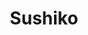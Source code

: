 ---
layout: place
title: "Sushiko"
permalink: /ohio/columbus/sushiko.html
stateAbbr: OH
stateName: Ohio
cityName: Columbus
seo:
  name: "Sushiko"
  type: Restaurant
  links: http://www.sushi-ko.net/
description: "Bright eatery with an extensive menu of traditional & specialty sushi & other Japanese dishes. Sushiko serves delicious sushi in Columbus, Ohio. Try fresh Japanese dishes for a great dining experience. Available for takeout, delivery, lunch, and dinner."
place_id: ChIJKXuSzEDzOIgRXeXFDqWelYg
photos:
  - name: >-
      places/ChIJKXuSzEDzOIgRXeXFDqWelYg/photos/AeeoHcJDHVKNlMFQZ6j5Hy0TqfdTJQoH-uWsgPQJctUkO0LpMXbuDx2RnTitRi5vePa27goCND1ZxUDstsC_96DErYzeYFhdL2WeYKBDYIqIkCY3hA-U3sft3kFjGY_LavHoBOUkLIcQaHDZS319X4YLf6zcKcFB2LckDyWBi1QjMWk1c1UcIu9ELGu7ZExG0c0-Jfj35DI1WvwmYr6j95TCsRvjy7Ok0I3kdai4xRha5LhZbyVdwBq_XaXzzNxCeqxhwMWqr66YajYunpuSamlEbZeYCM2TlpB2tr-k8ma9WyNFnnUgOPvPKXVcA9JhADXJn6D_ai0reLxUnY9VsfTsrqpANyFsCgE4doLfi33UMYKsLTVOyVxoWtdl2yzUZ_GztxEWBKAGQrLBcgHnLyFdxmetYXthfx4w1wclxiJvQktuImeG
    widthPx: 3024
    heightPx: 4032
    authorAttributions:
      - displayName: AJ
        uri: https://maps.google.com/maps/contrib/109560904980536968832
        photoUri: >-
          https://lh3.googleusercontent.com/a-/ALV-UjVtnPicQlxRylp_cRROdD4ucAtTHv6T60UWXHGRG_musi9t2TTQ=s100-p-k-no-mo
    flagContentUri: >-
      https://www.google.com/local/imagery/report/?cb_client=maps_api_places.places_api&image_key=!1e10!2sCIHM0ogKEICAgIC-kJf2uAE&hl=en-US
    googleMapsUri: >-
      https://www.google.com/maps/place//data=!3m4!1e2!3m2!1sCIHM0ogKEICAgIC-kJf2uAE!2e10!4m2!3m1!1s0x8838f340cc927b29:0x88959ea50ec5e55d
  - name: >-
      places/ChIJKXuSzEDzOIgRXeXFDqWelYg/photos/AeeoHcJLS5YuNKENOdVjc--GvnpkZjSFsY8MIUIDMjn6IemNNvGKjOvcEO1GMQPqDnNRUpSpLxGZte0LeL170r-A95B0IkO32aqVzcQHRj30UcX8PvHHbPkNfEgyb_a5RcwvymlPDgENkMIZV3yvQOeHgoVuw_bDZvNDwry3lzs-wDxWMj8dgCJGpgGMNWhKhKNw0Q6n2K4v7PvPoeoOExFUd0fgJpGxNKagYdSf8junW2114G3a5UK2_8e4RahEoVx3Q_h3kj-TVnlYhdOHfaCIV1-EZxnSU91xdgq895msuuT5_FhNhAv1MoSc4aEsT0LpxZ6s8uYeKSfIH3khuHN5t7Bkeb9GaGGaMt-uZOltzS7EC0BMqFrkbfrE4P33xio9MSQKsRgsDcIemmbdwpMICCxQ-H5Ov_vs4nECnY51RsjsTV15
    widthPx: 4032
    heightPx: 2268
    authorAttributions:
      - displayName: pRiScIlLa
        uri: https://maps.google.com/maps/contrib/109603600953824769399
        photoUri: >-
          https://lh3.googleusercontent.com/a-/ALV-UjVOrn5kpqjEZs10wdL81BuGdK0J2uccYF55rYdzqiw_R3__NY-v=s100-p-k-no-mo
    flagContentUri: >-
      https://www.google.com/local/imagery/report/?cb_client=maps_api_places.places_api&image_key=!1e10!2sCIHM0ogKEICAgMDA6_6RggE&hl=en-US
    googleMapsUri: >-
      https://www.google.com/maps/place//data=!3m4!1e2!3m2!1sCIHM0ogKEICAgMDA6_6RggE!2e10!4m2!3m1!1s0x8838f340cc927b29:0x88959ea50ec5e55d
  - name: >-
      places/ChIJKXuSzEDzOIgRXeXFDqWelYg/photos/AeeoHcKnZEtYvWC7WiA-FkC3WoGaCPK0MCGmBR6mh4nLBbNWrGssw7URLuUcPOJzvZcQQFc40HPpYIOw3y_V1fTOFOSN1dyBRpIoFUG8KpKgWMztliMDD3NIPd0xxCTIQKCTvZV2tqh3VGbfPYGu1jv8nSNuSx0cQd6K68gL1IKnUsy5S-rT26-HfTYxQWZ520wGd8URYQWkmmRvJKqwPGhz15-K0im058nXBV643lbACK_DU_ILkM5-m7YgSKonvtdUm6N835CYjq2dBWFSIHq74zORmBSdb6BVdc6YKE-4DOb3rmLU1g4h8MomSLGAHIH9rtec_iNvqzh74NFNLeEJthpf25oeRToK8p2EUxpqlRVl87cGQVPzMg940A0QC5mlcb_1GpRB2uuFmHHByBgdGM4lOt78FDajNFrQae_RQur91hN4
    widthPx: 3024
    heightPx: 4032
    authorAttributions:
      - displayName: Grant Donnelly
        uri: https://maps.google.com/maps/contrib/112041210625341207265
        photoUri: >-
          https://lh3.googleusercontent.com/a-/ALV-UjUhiRDq3d0X7-mG3fKotX3kihwinzQmQxmI7ysWIWb4fvbMH1i2=s100-p-k-no-mo
    flagContentUri: >-
      https://www.google.com/local/imagery/report/?cb_client=maps_api_places.places_api&image_key=!1e10!2sCIHM0ogKEICAgMCIj7z17QE&hl=en-US
    googleMapsUri: >-
      https://www.google.com/maps/place//data=!3m4!1e2!3m2!1sCIHM0ogKEICAgMCIj7z17QE!2e10!4m2!3m1!1s0x8838f340cc927b29:0x88959ea50ec5e55d
  - name: >-
      places/ChIJKXuSzEDzOIgRXeXFDqWelYg/photos/AeeoHcJbOyYftvb-2PMK2O-L8szuLXK4rXclI139VgYrJm3IaXRXtuVwdb8oxojr25F3qsSvSTFkM9YfJGBaZ0oyCU8fryTdN4kiRyTiEPYPq3_BXeCfJ4T7wVMU5OIumg-NR7YVYx9prtyf5RwIAN3aZzAd1duiIeTCmWpzI6ePw_aVG2ySFJRilsGZ6IRm0EP_8VXXIAFQ6Xov8OYU-dCXdd-F4IW8aCd6GDNRwx_O_YBy-fhaNQRIqsaw-ozzNOs1JccFfXw0AQXUW5ON5BZT7ZzL5OvHP_eQimHdd1sATpVXnwRoiagxLDwmPL1b9L4yndOvfimozo3qwLxROERQ--JOwKfvF0LEPrQZUJfLUVVPmBUMbfl4n7AaC5IjdiQ6o1zB78JlmCXGHfbaklQ0kwIBPhbqIPHmJaNaOdGGj5IuZw
    widthPx: 3000
    heightPx: 4000
    authorAttributions:
      - displayName: Caleb Lako
        uri: https://maps.google.com/maps/contrib/102227706669982915859
        photoUri: >-
          https://lh3.googleusercontent.com/a-/ALV-UjWE_VcywsCsmAlpL90VF9AOKHilyecG_ZPfv78pU6k_cv0UZR6L=s100-p-k-no-mo
    flagContentUri: >-
      https://www.google.com/local/imagery/report/?cb_client=maps_api_places.places_api&image_key=!1e10!2sCIHM0ogKEICAgIDR76COVQ&hl=en-US
    googleMapsUri: >-
      https://www.google.com/maps/place//data=!3m4!1e2!3m2!1sCIHM0ogKEICAgIDR76COVQ!2e10!4m2!3m1!1s0x8838f340cc927b29:0x88959ea50ec5e55d
  - name: >-
      places/ChIJKXuSzEDzOIgRXeXFDqWelYg/photos/AeeoHcJh8FrKON-8wsvlgA1PXPfPxdVjYJuh_8At81KeauOADxCOLmmajBEiUM0PkT5pXso-sJdptvyjcTe6iL0IgWD17w9vd-GmfPMRloE3XEEtk2bJQAbZqPNLYv78cH9sroPg8maNFQYKaHTZNtn6qPevKe11ybVcRFCMCUDb93T7bp75lcG8WPUn8qVILrSmzHPPjWu_n27Cy4bCt1xQbShUgC0fE2ccQg1Bj9kPvhUHw9L8ghj10TuvPfKAUbjT_zEfOzBODyvL2aQEhoI2AHUwKQkxsM7zDpZqJ1fcUCVnygqn13Hqv0ttn23sVXsZKzoGppIHsH48UooafdrSs146QJNNlfWnlFQJTlJQuPN8vvo8FND5jDTf9vL_YXgjyKeYdVQISR0XaE9HR8OnzXmyv_Y2apxRPpkOtDkNt7UonA
    widthPx: 4032
    heightPx: 2268
    authorAttributions:
      - displayName: pRiScIlLa
        uri: https://maps.google.com/maps/contrib/109603600953824769399
        photoUri: >-
          https://lh3.googleusercontent.com/a-/ALV-UjVOrn5kpqjEZs10wdL81BuGdK0J2uccYF55rYdzqiw_R3__NY-v=s100-p-k-no-mo
    flagContentUri: >-
      https://www.google.com/local/imagery/report/?cb_client=maps_api_places.places_api&image_key=!1e10!2sCIHM0ogKEICAgMDA6_6RAg&hl=en-US
    googleMapsUri: >-
      https://www.google.com/maps/place//data=!3m4!1e2!3m2!1sCIHM0ogKEICAgMDA6_6RAg!2e10!4m2!3m1!1s0x8838f340cc927b29:0x88959ea50ec5e55d
  - name: >-
      places/ChIJKXuSzEDzOIgRXeXFDqWelYg/photos/AeeoHcIaem_Ktky2H5K-zOktiQWytI0V-lLqCwWPLM-hFvjppMrukStkULOROvdnzYhJxARJpho7zuIiv6fXY-LDTaYIF4K0tOmJ9KubB9PK3YpNn_LqjzDoC51-OYb8MI1HBlJk1OXa7XLKzYFeU56gmOUOkUnjlEWgWrvTdeONFBBKWErRgieU6FebitP_FOf0cMO_JDDFzBoEcp_wKQwvO57FRdM2eHS68Viod2zHjhA7aHJlPpELKIBVtUwIPig9zrmob02ZgZ5Z3OLQEtdjaRErcw3HEq4APJRXlNxsP-C4X7-JpWX-KXn5pQiQYDHbxgqTj7ZjtLg0zTTupx-m_hUI17qi2J_n1CKdppEJ_ThRnBYESpdO_-woiPuTvCOE0tGAQ8tXGb0WydX7g767fxH69goPLMJRY3nPZTD7j5Eqfw
    widthPx: 3072
    heightPx: 4080
    authorAttributions:
      - displayName: Jacob Golick
        uri: https://maps.google.com/maps/contrib/108812197897266421016
        photoUri: >-
          https://lh3.googleusercontent.com/a-/ALV-UjUAZjOSQV597TnAXGpy5tG28Z2wX5doNhQT3mbu4TgJlwKDFFN9=s100-p-k-no-mo
    flagContentUri: >-
      https://www.google.com/local/imagery/report/?cb_client=maps_api_places.places_api&image_key=!1e10!2sCIHM0ogKEICAgIDBz6OFRA&hl=en-US
    googleMapsUri: >-
      https://www.google.com/maps/place//data=!3m4!1e2!3m2!1sCIHM0ogKEICAgIDBz6OFRA!2e10!4m2!3m1!1s0x8838f340cc927b29:0x88959ea50ec5e55d
  - name: >-
      places/ChIJKXuSzEDzOIgRXeXFDqWelYg/photos/AeeoHcLrnvGkQiMmcmC2hTtBPRqA4stAsfUI3W7Xn_dYQMdzdor7zuXykvZcYr_X3TSF89m917Zd08IMqNszp5WWh6KOMxpriZvcrkOBB8Y-qiFAy7gj1aOZcbXr1Ee5wBNdEXToVgA3XhmrS_bsDwVyDbOv_tgpGwkT0eLyCNsz2MK6xeAVaSDcbe7lbfAVgSdq2uNQkph5H28xIL0qF6RDmVVRAlLW_DWth2UCWWmY-ev3R90-VzXIAnZs1PbfgDkEj1jQa1qt1dfBNE1MWlSvlXhQvB2nW_2t3sIr0hyM2uTEEeBt7mLLYc9er1NH9oaSomUArV9c0Os0etu2wnXfssAzjRSk6xkKE7fLpy_f78Fu_fqtfpqKyTMag_pjbmdAABzRdV3wTJyPY54K5WK6z15LE5p25rzwZKn16__sHJMlNg
    widthPx: 1868
    heightPx: 4000
    authorAttributions:
      - displayName: Levi Henry
        uri: https://maps.google.com/maps/contrib/101412326454352969447
        photoUri: >-
          https://lh3.googleusercontent.com/a/ACg8ocJYPY2m2HcNF1WF80isxG2O8-NFab3WqCrsWJKY4nX7srQ-f2s=s100-p-k-no-mo
    flagContentUri: >-
      https://www.google.com/local/imagery/report/?cb_client=maps_api_places.places_api&image_key=!1e10!2sCIHM0ogKEICAgMDQwtrnKA&hl=en-US
    googleMapsUri: >-
      https://www.google.com/maps/place//data=!3m4!1e2!3m2!1sCIHM0ogKEICAgMDQwtrnKA!2e10!4m2!3m1!1s0x8838f340cc927b29:0x88959ea50ec5e55d
  - name: >-
      places/ChIJKXuSzEDzOIgRXeXFDqWelYg/photos/AeeoHcKeuYfHhLbOI3UlT2_E6fD316QkMvo0w3ySI42M8DG6hXvKxyV7DInIEaN5f49-CsmMo0EmIR-I1OQ_qsctwU7YVdqGs0R6XOb-nzB8jQQ0Yqiq6ey1wznnu1hJ1YYgpKRfjLvKCzW3j0ESQ6_cmEEEevKp9sK4iGZAFVvdtxeoYrieHzE2pNygtMeaYEP29dqLHuWMrawxQ-Dkl7u-6Tbj281VYRQPRMmvCXGTkE4oGfaQ3LBCELBCqq8RIDoiz_vo45SVAuNFC8Tr08_E3KldIQNBa1i7zxT2z5F51tcJOKTL1G8rUCWznE06fx5fFZJ1qxZtNU745cypPbvuI7eW2NazXNyDhEgZfIDhdSLpeuWLY6viy7YfyYGTD-RHftFAkuDDhfqM8kLRwOXInMTKWKsvXHmpLQjwsAyM8lfy_2SG
    widthPx: 3024
    heightPx: 3024
    authorAttributions:
      - displayName: Ashley Bauman
        uri: https://maps.google.com/maps/contrib/108381906170229369967
        photoUri: >-
          https://lh3.googleusercontent.com/a-/ALV-UjU4-XQYHwUTMccCGiEUeZ_I5gwzlMx1alkXCCCRuH7N3cqUycdtsw=s100-p-k-no-mo
    flagContentUri: >-
      https://www.google.com/local/imagery/report/?cb_client=maps_api_places.places_api&image_key=!1e10!2sCIHM0ogKEICAgIDp5dGZrwE&hl=en-US
    googleMapsUri: >-
      https://www.google.com/maps/place//data=!3m4!1e2!3m2!1sCIHM0ogKEICAgIDp5dGZrwE!2e10!4m2!3m1!1s0x8838f340cc927b29:0x88959ea50ec5e55d
  - name: >-
      places/ChIJKXuSzEDzOIgRXeXFDqWelYg/photos/AeeoHcI-eRDAvwcMjcRIkCYztOzTUNmUpZc9Zlod7Ph0o9J9-mTcdPFC9gbRFYjgpKAf2-4HYL47LkcRh3cLgfVYjHgWLEkrmV7Ha4xxwgQRv1ftRzItNx1GrUybgFp_WDP9W8tkWxd8Atzz3-Nqw5vAmmZ2YmEIHeL3yZ18kv0inesWiL5iLDpCFuWyu88yzcFXiPTokLuJ4sfwatA_QHMkRvMT4viz_X8t2p8Nzw5XCVGElMm_-HGI8pCjXeNE75HO9cCRyvhDS22rpHISbMH2hagImx1375qHq3LMqjwkkwbvPlO2o8B9NRbxRYgsMbTNZx15PIlpbLcHWn8mlBO-RDWvdw-MtGOFN1kuIV48hg9ac8aoXiLny8qkhKfydeLi12C-fWx-q7hOWKLBFPnkJPesKJ6XIYM7tsb4stZ5mjkyrg
    widthPx: 3072
    heightPx: 4080
    authorAttributions:
      - displayName: Jacob Golick
        uri: https://maps.google.com/maps/contrib/108812197897266421016
        photoUri: >-
          https://lh3.googleusercontent.com/a-/ALV-UjUAZjOSQV597TnAXGpy5tG28Z2wX5doNhQT3mbu4TgJlwKDFFN9=s100-p-k-no-mo
    flagContentUri: >-
      https://www.google.com/local/imagery/report/?cb_client=maps_api_places.places_api&image_key=!1e10!2sCIHM0ogKEICAgIDBz6OFBA&hl=en-US
    googleMapsUri: >-
      https://www.google.com/maps/place//data=!3m4!1e2!3m2!1sCIHM0ogKEICAgIDBz6OFBA!2e10!4m2!3m1!1s0x8838f340cc927b29:0x88959ea50ec5e55d
  - name: >-
      places/ChIJKXuSzEDzOIgRXeXFDqWelYg/photos/AeeoHcLLHSz-jFOneef7L7c3IpkQDENoC_Xv5Gg5Wg52DZv7C7J4C6BU39MqqHIejhKPSlBb3QHSKrRi12HKhnGrfGOCUov42zW-6adnTO2Tu2F4o7vBLoQxltamgWUHaGH11airzZg2swfk4KpZV2B5e32aNPqhseAVNMIAbhgV9WSqgRhzUJMonLKBqCAkbplQ__fyRtMpuDllD52yC1LWCptQIPz-wTcTWtwy-ecVBUlxVwWR-5xBeRGX7UZIXJJil03PjgKFUj1ohVA4zqj6r4FsVMlrruib2jzDmycUQe69Cj0JkCFhUQg3kj5Tg4thLPOs-dtOjmLoTV5O4DXDSls2692m6gpEJhIjNprzcthmHXqvABMOSlMHex48M9wBIxjBLWKagG4yzxsq2W1LF5yGuhHGRo_PDHweZOgJG_Jqqw
    widthPx: 4000
    heightPx: 3000
    authorAttributions:
      - displayName: Patrick Bowen
        uri: https://maps.google.com/maps/contrib/116975041178790568762
        photoUri: >-
          https://lh3.googleusercontent.com/a-/ALV-UjU4_4yyNcBPGk9kscQCsaqLTUK9cOZIg-fD8AITamSV36hTDCL1=s100-p-k-no-mo
    flagContentUri: >-
      https://www.google.com/local/imagery/report/?cb_client=maps_api_places.places_api&image_key=!1e10!2sCIHM0ogKEICAgICnmteVEQ&hl=en-US
    googleMapsUri: >-
      https://www.google.com/maps/place//data=!3m4!1e2!3m2!1sCIHM0ogKEICAgICnmteVEQ!2e10!4m2!3m1!1s0x8838f340cc927b29:0x88959ea50ec5e55d
address: 122 Hutchinson Ave, Columbus, OH 43235, USA
street: 122 Hutchinson Ave
city: Columbus
state: OH
zip: '43235'
country: USA
neighborhood: Crosswoods
latitude: '40.114770'
longitude: '-83.011325'
accessibility_options:
  wheelchairAccessibleParking: true
  wheelchairAccessibleEntrance: true
  wheelchairAccessibleRestroom: true
  wheelchairAccessibleSeating: true
business_status: OPERATIONAL
name: Sushiko
google_maps_links:
  directionsUri: >-
    https://www.google.com/maps/dir//''/data=!4m7!4m6!1m1!4e2!1m2!1m1!1s0x8838f340cc927b29:0x88959ea50ec5e55d!3e0
  placeUri: https://maps.google.com/?cid=9841946992442729821
  writeAReviewUri: >-
    https://www.google.com/maps/place//data=!4m3!3m2!1s0x8838f340cc927b29:0x88959ea50ec5e55d!12e1
  reviewsUri: >-
    https://www.google.com/maps/place//data=!4m4!3m3!1s0x8838f340cc927b29:0x88959ea50ec5e55d!9m1!1b1
  photosUri: >-
    https://www.google.com/maps/place//data=!4m3!3m2!1s0x8838f340cc927b29:0x88959ea50ec5e55d!10e5
primary_type: Japanese Restaurant
opening_hours:
  regular: null
  current: null
secondary_opening_hours:
  regular:
    weekdayDescriptions: null
    type: null
  current:
    weekdayDescriptions: null
    type: null
phone: (614) 985-6441
price_level: PRICE_LEVEL_MODERATE
price_range: $20 &ndash; $30
rating: '4.5'
rating_count: 835
website: http://www.sushi-ko.net/
reviews:
  - name: >-
      places/ChIJKXuSzEDzOIgRXeXFDqWelYg/reviews/ChZDSUhNMG9nS0VJQ0FnTURRd3RxNlhBEAE
    relativePublishTimeDescription: a month ago
    rating: 5
    text:
      text: |-
        Claire was a wonderful,incredible, and attentive server. 10/10

        Sashimi was very generous and high quality.

        Crab Rangoon were some of the best I've ever had.

        Gyoza soup was warm and flavorful.

        Overall I'd come back again for sure!
      languageCode: en
    originalText:
      text: |-
        Claire was a wonderful,incredible, and attentive server. 10/10

        Sashimi was very generous and high quality.

        Crab Rangoon were some of the best I've ever had.

        Gyoza soup was warm and flavorful.

        Overall I'd come back again for sure!
      languageCode: en
    authorAttribution:
      displayName: Levi Henry
      uri: https://www.google.com/maps/contrib/101412326454352969447/reviews
      photoUri: >-
        https://lh3.googleusercontent.com/a/ACg8ocJYPY2m2HcNF1WF80isxG2O8-NFab3WqCrsWJKY4nX7srQ-f2s=s128-c0x00000000-cc-rp-mo-ba4
    publishTime: '2025-03-10T00:58:13.220497Z'
    flagContentUri: >-
      https://www.google.com/local/review/rap/report?postId=ChZDSUhNMG9nS0VJQ0FnTURRd3RxNlhBEAE&d=17924085&t=1
    googleMapsUri: >-
      https://www.google.com/maps/reviews/data=!4m6!14m5!1m4!2m3!1sChZDSUhNMG9nS0VJQ0FnTURRd3RxNlhBEAE!2m1!1s0x8838f340cc927b29:0x88959ea50ec5e55d
  - name: >-
      places/ChIJKXuSzEDzOIgRXeXFDqWelYg/reviews/ChZDSUhNMG9nS0VJQ0FnTURJNnN1QU5BEAE
    relativePublishTimeDescription: in the last week
    rating: 5
    text:
      text: >-
        This restaurant was so, so good. We were traveling from out of town and
        only stayed one night in the Columbus area, but are so glad we ate at
        Sushiko! The miso soup and  chicken udon noodles were top notch, along
        with the service.
      languageCode: en
    originalText:
      text: >-
        This restaurant was so, so good. We were traveling from out of town and
        only stayed one night in the Columbus area, but are so glad we ate at
        Sushiko! The miso soup and  chicken udon noodles were top notch, along
        with the service.
      languageCode: en
    authorAttribution:
      displayName: Rebecca Leser
      uri: https://www.google.com/maps/contrib/111523293399083335248/reviews
      photoUri: >-
        https://lh3.googleusercontent.com/a-/ALV-UjXPPbNbQpB9JaZYXxV9RrG4Xy7W2ODjNen6c_7KGJjZgILQT0sUuQ=s128-c0x00000000-cc-rp-mo-ba5
    publishTime: '2025-04-08T23:44:09.996861Z'
    flagContentUri: >-
      https://www.google.com/local/review/rap/report?postId=ChZDSUhNMG9nS0VJQ0FnTURJNnN1QU5BEAE&d=17924085&t=1
    googleMapsUri: >-
      https://www.google.com/maps/reviews/data=!4m6!14m5!1m4!2m3!1sChZDSUhNMG9nS0VJQ0FnTURJNnN1QU5BEAE!2m1!1s0x8838f340cc927b29:0x88959ea50ec5e55d
  - name: >-
      places/ChIJKXuSzEDzOIgRXeXFDqWelYg/reviews/ChZDSUhNMG9nS0VJQ0FnTURBNl82UlBBEAE
    relativePublishTimeDescription: 2 months ago
    rating: 5
    text:
      text: >-
        Craving for sushi one weekend and decided to try this place since it’s
        mentioned in 614 as top 10 sushi in Columbus. And we were not
        disappointed!


        It’s just me and the husband but we went for sashimi/sushi combo for 3
        🤣🤣 and we almost couldn’t finish it


        The sashimi is fresh and thick cut, the sushi rice is one of the best
        l’ve ever had. I managed a Japanese restaurant for 3 years and I know a
        thing or 2 of fresh fish/sushi rice.


        We will definitely come back but might just order the combo for 2 and
        try something new! Their noodle dish looks yummy too.
      languageCode: en
    originalText:
      text: >-
        Craving for sushi one weekend and decided to try this place since it’s
        mentioned in 614 as top 10 sushi in Columbus. And we were not
        disappointed!


        It’s just me and the husband but we went for sashimi/sushi combo for 3
        🤣🤣 and we almost couldn’t finish it


        The sashimi is fresh and thick cut, the sushi rice is one of the best
        l’ve ever had. I managed a Japanese restaurant for 3 years and I know a
        thing or 2 of fresh fish/sushi rice.


        We will definitely come back but might just order the combo for 2 and
        try something new! Their noodle dish looks yummy too.
      languageCode: en
    authorAttribution:
      displayName: pRiScIlLa
      uri: https://www.google.com/maps/contrib/109603600953824769399/reviews
      photoUri: >-
        https://lh3.googleusercontent.com/a-/ALV-UjVOrn5kpqjEZs10wdL81BuGdK0J2uccYF55rYdzqiw_R3__NY-v=s128-c0x00000000-cc-rp-mo-ba5
    publishTime: '2025-02-12T00:19:36.629725Z'
    flagContentUri: >-
      https://www.google.com/local/review/rap/report?postId=ChZDSUhNMG9nS0VJQ0FnTURBNl82UlBBEAE&d=17924085&t=1
    googleMapsUri: >-
      https://www.google.com/maps/reviews/data=!4m6!14m5!1m4!2m3!1sChZDSUhNMG9nS0VJQ0FnTURBNl82UlBBEAE!2m1!1s0x8838f340cc927b29:0x88959ea50ec5e55d
  - name: >-
      places/ChIJKXuSzEDzOIgRXeXFDqWelYg/reviews/ChZDSUhNMG9nS0VJQ0FnSUN4bWR6U1ZREAE
    relativePublishTimeDescription: a week ago
    rating: 5
    text:
      text: >-
        Everything we had here was amazing. I especially liked the special rolls
        and the salmon skin salad was really tasty. Would recommend the tempura
        rolls.


        Returned June 2024 and had excellent service.


        Returned March 2025 and service was again great. Had the ignari which
        was delicious!
      languageCode: en
    originalText:
      text: >-
        Everything we had here was amazing. I especially liked the special rolls
        and the salmon skin salad was really tasty. Would recommend the tempura
        rolls.


        Returned June 2024 and had excellent service.


        Returned March 2025 and service was again great. Had the ignari which
        was delicious!
      languageCode: en
    authorAttribution:
      displayName: Grant Donnelly
      uri: https://www.google.com/maps/contrib/112041210625341207265/reviews
      photoUri: >-
        https://lh3.googleusercontent.com/a-/ALV-UjUhiRDq3d0X7-mG3fKotX3kihwinzQmQxmI7ysWIWb4fvbMH1i2=s128-c0x00000000-cc-rp-mo-ba6
    publishTime: '2025-04-05T12:47:36.275669Z'
    flagContentUri: >-
      https://www.google.com/local/review/rap/report?postId=ChZDSUhNMG9nS0VJQ0FnSUN4bWR6U1ZREAE&d=17924085&t=1
    googleMapsUri: >-
      https://www.google.com/maps/reviews/data=!4m6!14m5!1m4!2m3!1sChZDSUhNMG9nS0VJQ0FnSUN4bWR6U1ZREAE!2m1!1s0x8838f340cc927b29:0x88959ea50ec5e55d
  - name: >-
      places/ChIJKXuSzEDzOIgRXeXFDqWelYg/reviews/ChZDSUhNMG9nS0VJQ0FnTUN3XzhXNGVREAE
    relativePublishTimeDescription: 3 weeks ago
    rating: 4
    text:
      text: >-
        Meet up with some friends. It was our first time going there. Service
        was great, our waitress was very attentive and super smiley! The menu
        offered a great selection of sushi and kitchen items. The fried avocado
        is interesting and very good. Pricing is pretty standard for sushi.
        Parking is available, you might have to park across from the main lot
        (not a problem). Overall very clean, not much to look at inside, usual
        dining set up. I'm planning on going again!
      languageCode: en
    originalText:
      text: >-
        Meet up with some friends. It was our first time going there. Service
        was great, our waitress was very attentive and super smiley! The menu
        offered a great selection of sushi and kitchen items. The fried avocado
        is interesting and very good. Pricing is pretty standard for sushi.
        Parking is available, you might have to park across from the main lot
        (not a problem). Overall very clean, not much to look at inside, usual
        dining set up. I'm planning on going again!
      languageCode: en
    authorAttribution:
      displayName: Jessica R (TrinityRisky)
      uri: https://www.google.com/maps/contrib/106297773457033536690/reviews
      photoUri: >-
        https://lh3.googleusercontent.com/a-/ALV-UjUOrMlDOqJ5pziirLXOw8xOOCoG3Lj0HmQywrfAHg6wxoWNtQcGZg=s128-c0x00000000-cc-rp-mo-ba6
    publishTime: '2025-03-22T11:37:39.976928Z'
    flagContentUri: >-
      https://www.google.com/local/review/rap/report?postId=ChZDSUhNMG9nS0VJQ0FnTUN3XzhXNGVREAE&d=17924085&t=1
    googleMapsUri: >-
      https://www.google.com/maps/reviews/data=!4m6!14m5!1m4!2m3!1sChZDSUhNMG9nS0VJQ0FnTUN3XzhXNGVREAE!2m1!1s0x8838f340cc927b29:0x88959ea50ec5e55d
parking_options:
  freeParkingLot: true
  freeStreetParking: true
  valetParking: false
payment_options:
  acceptsCreditCards: true
  acceptsDebitCards: true
  acceptsCashOnly: false
  acceptsNfc: true
allow_dogs: null
curbside_pickup: null
delivery: true
dine_in: true
good_for_children: true
good_for_groups: true
good_for_sports: false
live_music: false
menu_for_children: null
outdoor_seating: false
reservable: true
restroom: true
serves_beer: true
serves_breakfast: false
serves_brunch: false
serves_cocktails: true
serves_coffee: null
serves_dinner: true
serves_dessert: true
serves_lunch: true
serves_vegetarian_food: true
serves_wine: true
takeout: true
summary: >-
  Bright eatery with an extensive menu of traditional & specialty sushi & other
  Japanese dishes.

---